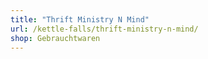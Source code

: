 ```yaml
---
title: "Thrift Ministry N Mind"
url: /kettle-falls/thrift-ministry-n-mind/
shop: Gebrauchtwaren
---
```

